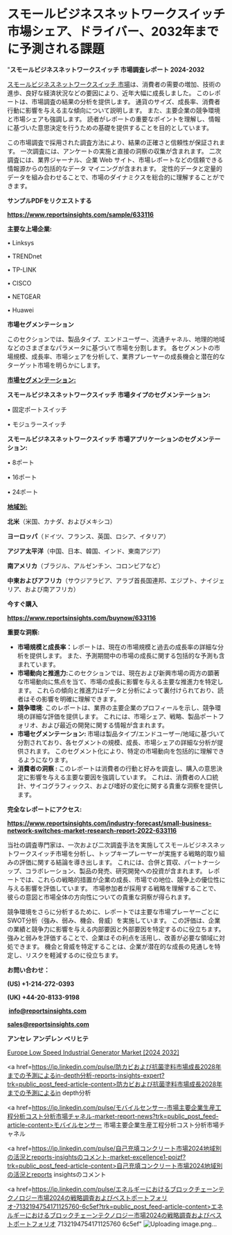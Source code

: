 # スモールビジネスネットワークスイッチ市場シェア、ドライバー、2032年までに予測される課題

"<strong>スモールビジネスネットワークスイッチ 市場調査レポート 2024-2032</strong>

<a href=https://www.reportsinsights.com/sample/633116>スモールビジネスネットワークスイッチ 市場</a>は、消費者の需要の増加、技術の進歩、良好な経済状況などの要因により、近年大幅に成長しました。 このレポートは、市場調査の結果の分析を提供します。 通貨のサイズ、成長率、消費者行動に影響を与える主な傾向について説明します。 また、主要企業の競争環境と市場シェアも強調します。 読者がレポートの重要なポイントを理解し、情報に基づいた意思決定を行うための基礎を提供することを目的としています。

この市場調査で採用された調査方法により、結果の正確さと信頼性が保証されます。 一次調査には、アンケートの実施と直接の洞察の収集が含まれます。 二次調査には、業界ジャーナル、企業 Web サイト、市場レポートなどの信頼できる情報源からの包括的なデータ マイニングが含まれます。 定性的データと定量的データを組み合わせることで、市場のダイナミクスを総合的に理解することができます。

<strong><b>サンプルPDFをリクエストする</b></strong>

<a href=https://www.reportsinsights.com/sample/633116><strong><u>https://www.reportsinsights.com/sample/633116</u></strong></a>

<strong>主要な上場企業:</strong>

• Linksys

• TRENDnet

• TP-LINK

• CISCO

• NETGEAR

• Huawei

<strong>市場セグメンテーション</strong>

このセクションでは、製品タイプ、エンドユーザー、流通チャネル、地理的地域などのさまざまなパラメータに基づいて市場を分割します。 各セグメントの市場規模、成長率、市場シェアを分析して、業界プレーヤーの成長機会と潜在的なターゲット市場を明らかにします。

<strong><u>市場セグメンテーション</u></strong><strong><u>:</u></strong>

<strong>スモールビジネスネットワークスイッチ 市場タイプのセグメンテーション:</strong>

• 固定ポートスイッチ

• モジュラースイッチ

<strong>スモールビジネスネットワークスイッチ 市場アプリケーションのセグメンテーション:</strong>

• 8ポート

• 16ポート

• 24ポート

<strong><u>地域別</u></strong><strong><u>:</u></strong>

<strong>北米</strong>（米国、カナダ、およびメキシコ）

<strong>ヨーロッパ</strong>（ドイツ、フランス、英国、ロシア、イタリア）

<strong>アジア太平洋</strong>（中国、日本、韓国、インド、東南アジア）

<strong>南アメリカ</strong>（ブラジル、アルゼンチン、コロンビアなど）

<strong>中東およびアフリカ</strong>（サウジアラビア、アラブ首長国連邦、エジプト、ナイジェリア、および南アフリカ）

<strong>今すぐ購入</strong>

<a href=https://www.reportsinsights.com/buynow/633116><strong><u>https://www.reportsinsights.com/buynow/633116</u></strong></a>

<strong>重要な洞察:</strong>
<ul>
  <li><strong>市場規模と成長率：</strong>レポートは、現在の市場規模と過去の成長率の詳細な分析を提供します。 また、予測期間中の市場の成長に関する包括的な予測も含まれています。</li>
  <li><strong>市場動向と推進力:</strong>このセクションでは、現在および新興市場の両方の顕著な市場動向に焦点を当て、市場の成長に影響を与える主要な推進力を特定します。 これらの傾向と推進力はデータと分析によって裏付けられており、読者はその影響を明確に理解できます。</li>
  <li><strong>競争環境</strong>: このレポートは、業界の主要企業のプロフィールを示し、競争環境の詳細な評価を提供します。 これには、市場シェア、戦略、製品ポートフォリオ、および最近の開発に関する情報が含まれます。</li>
  <li><strong>市場セグメンテーション: </strong>市場は製品タイプ/エンドユーザー/地域に基づいて分割されており、各セグメントの規模、成長、市場シェアの詳細な分析が提供されます。 このセグメント化により、特定の市場動向を包括的に理解できるようになります。</li>
  <li><strong>消費者の洞察 : </strong>このレポートは消費者の行動と好みを調査し、購入の意思決定に影響を与える主要な要因を強調しています。 これは、消費者の人口統計、サイコグラフィックス、および嗜好の変化に関する貴重な洞察を提供します。</li>
</ul>
<strong>完全なレポートにアクセス:</strong>

<a href=https://www.reportsinsights.com/industry-forecast/small-business-network-switches-market-research-report-2022-633116><strong><u><b>https://www.reportsinsights.com/industry-forecast/small-business-network-switches-market-research-report-2022-633116</b></u></strong></a>

当社の調査専門家は、一次および二次調査手法を実施してスモールビジネスネットワークスイッチ市場を分析し、トップキープレーヤーが実施する戦略的取り組みの評価に関する結論を導き出します。 これには、合併と買収、パートナーシップ、コラボレーション、製品の発売、研究開発への投資が含まれます。 レポートでは、これらの戦略的措置が企業の成長、市場での地位、競争上の優位性に与える影響を評価しています。 市場参加者が採用する戦略を理解することで、彼らの意図と市場全体の方向性についての貴重な洞察が得られます。

競争環境をさらに分析するために、レポートでは主要な市場プレーヤーごとにSWOT分析（強み、弱み、機会、脅威）を実施しています。 この評価は、企業の業績と競争力に影響を与える内部要因と外部要因を特定するのに役立ちます。 強みと弱みを評価することで、企業はその利点を活用し、改善が必要な領域に対処できます。 機会と脅威を特定することは、企業が潜在的な成長の見通しを特定し、リスクを軽減するのに役立ちます。

<strong>お問い合わせ：</strong>

<strong>(US) +1-214-272-0393</strong>

<strong>(UK) +44-20-8133-9198</strong>

<strong> </strong><a href=info@reportsinsights.com><strong><u>info@reportsinsights.com</u></strong></a>

<a href=sales@reportsinsights.com><strong><u>sales@reportsinsights.com</u></strong></a>

<strong>アンセレ アンデレン ベリヒテ</strong>

<a href=https://www.linkedin.com/pulse/europe-low-speed-industrial-generator-markets-trends-gvv0f/>Europe Low Speed Industrial Generator Market [2024 2032]</a>

<a href=https://jp.linkedin.com/pulse/防カビおよび抗菌塗料市場成長2028年までの予測によるin-depth分析-reports-insights-expert?trk=public_post_feed-article-content>防カビおよび抗菌塗料市場成長2028年までの予測によるin depth分析</a>

<a href=https://jp.linkedin.com/pulse/モバイルセンサー-市場主要企業生産工程分析コスト分析市場チャネル-market-report-news?trk=public_post_feed-article-content>モバイルセンサー 市場主要企業生産工程分析コスト分析市場チャネル</a>

<a href=https://jp.linkedin.com/pulse/自己充填コンクリート市場2024地域別の活況とreports-insightsのコメント-market-excellence1-poizf?trk=public_post_feed-article-content>自己充填コンクリート市場2024地域別の活況とreports insightsのコメント</a>

<a href=https://jp.linkedin.com/pulse/エネルギーにおけるブロックチェーンテクノロジー市場2024の戦略調査およびベストポートフォリオ-7132194754171125760-6c5ef?trk=public_post_feed-article-content>エネルギーにおけるブロックチェーンテクノロジー市場2024の戦略調査およびベストポートフォリオ 7132194754171125760 6c5ef</a>"
![Uploading image.png…]()

